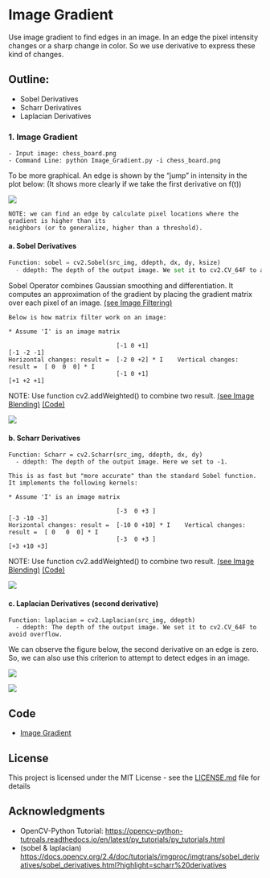 # Image Gradient
Use image gradient to find edges in an image. In an edge the pixel intensity changes or a sharp change in color. So we use derivative to express these kind of changes.

## Outline:
- Sobel Derivatives 
- Scharr Derivatives
- Laplacian Derivatives

### 1. Image Gradient
```
- Input image: chess_board.png
- Command Line: python Image_Gradient.py -i chess_board.png
```
To be more graphical. An edge is shown by the “jump” in intensity in the plot below:
(It shows more clearly if we take the first derivative on f(t))

![](README_IMG/gradient.png)

```
NOTE: we can find an edge by calculate pixel locations where the gradient is higher than its 
neighbors (or to generalize, higher than a threshold).
```
#### a. Sobel Derivatives 
```python
Function: sobel = cv2.Sobel(src_img, ddepth, dx, dy, ksize)
  - ddepth: The depth of the output image. We set it to cv2.CV_64F to avoid overflow.
```

Sobel Operator combines Gaussian smoothing and differentiation. It computes an approximation of the gradient by placing the gradient matrix over each pixel of an image. [(see Image Filtering)](https://github.com/Hank-Tsou/Computer-Vision-OpenCV-Python/tree/master/tutorials/Image_Processing/4_Image_Filtering)

```
Below is how matrix filter work on an image:

* Assume 'I' is an image matrix

                              [-1 0 +1]                                    [-1 -2 -1]
Horizontal changes: result =  [-2 0 +2] * I    Vertical changes: result =  [ 0  0  0] * I  
                              [-1 0 +1]                                    [+1 +2 +1]
```

NOTE: Use function cv2.addWeighted() to combine two result. [(see Image Blending)](https://github.com/Hank-Tsou/Computer-Vision-OpenCV-Python/tree/master/tutorials/Core_Operation) [(Code)](https://github.com/Hank-Tsou/Computer-Vision-OpenCV-Python/blob/master/tutorials/Core_Operation/image_blending.py)

![](README_IMG/sobel_result.png)

#### b. Scharr Derivatives
```
Function: Scharr = cv2.Scharr(src_img, ddepth, dx, dy)
  - ddepth: The depth of the output image. Here we set to -1.
```
```
This is as fast but "more accurate" than the standard Sobel function. It implements the following kernels:

* Assume 'I' is an image matrix

                              [-3  0 +3 ]                                    [-3 -10 -3]
Horizontal changes: result =  [-10 0 +10] * I    Vertical changes: result =  [ 0   0  0] * I  
                              [-3  0 +3 ]                                    [+3 +10 +3]
```

NOTE: Use function cv2.addWeighted() to combine two result. [(see Image Blending)](https://github.com/Hank-Tsou/Computer-Vision-OpenCV-Python/tree/master/tutorials/Core_Operation) [(Code)](https://github.com/Hank-Tsou/Computer-Vision-OpenCV-Python/blob/master/tutorials/Core_Operation/image_blending.py)

![](README_IMG/scharr_result.png)

#### c. Laplacian Derivatives (second derivative)
```
Function: laplacian = cv2.Laplacian(src_img, ddepth)
  - ddepth: The depth of the output image. We set it to cv2.CV_64F to avoid overflow.
```
We can observe the figure below, the second derivative on an edge is zero. So, we can also use this criterion to attempt to detect edges in an image. 

![](README_IMG/laplace.png)

![](README_IMG/laplace_result.png)

## Code
- [Image Gradient](https://github.com/Hank-Tsou/Computer-Vision-OpenCV-Python/blob/master/tutorials/Image_Processing/5_Image_Gradient/Image_Gradient.py)

## License

This project is licensed under the MIT License - see the [LICENSE.md](LICENSE.md) file for details

## Acknowledgments

* OpenCV-Python Tutorial: https://opencv-python-tutroals.readthedocs.io/en/latest/py_tutorials/py_tutorials.html
* (sobel & laplacian) https://docs.opencv.org/2.4/doc/tutorials/imgproc/imgtrans/sobel_derivatives/sobel_derivatives.html?highlight=scharr%20derivatives
